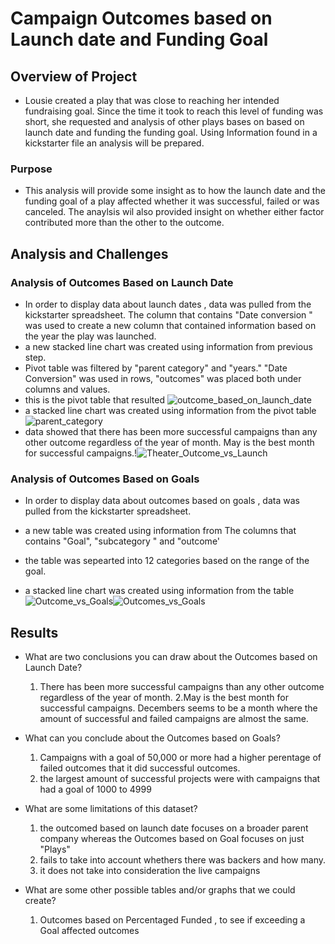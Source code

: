 # Campaign Outcomes based on Launch date and Funding Goal

## Overview of Project
  * Lousie created a play that was close to reaching her intended fundraising goal. Since the  time it took to reach this level of funding was short, she requested and analysis of other plays bases on based on launch date  and funding the funding goal. Using Information found in a kickstarter file an analysis will be prepared.

### Purpose
  * This analysis will provide some insight as to how the launch date  and the funding goal of a play affected whether it was successful, failed or was canceled. The anaylsis wil also provided insight on whether either factor contributed more than the other to the outcome.



## Analysis and Challenges

### Analysis of Outcomes Based on Launch Date
 
  * In order to display data about launch dates , data was pulled from the kickstarter spreadsheet. The column that contains "Date conversion " was used to create a new column that contained information based on the year the play was launched.
  * a new stacked line chart was created using information from previous step.
  * Pivot table was filtered by "parent category" and "years." "Date Conversion" was used in rows, "outcomes" was placed both under columns and values.
  * this is the pivot table that resulted ![outcome_based_on_launch_date](path/to/outcomebasedonlaunchdate.png)
  *  a stacked line chart was created using information from the pivot table ![parent_category](path/to/parent_catefory.png)
   * data showed that there has been more successful campaigns than any other outcome regardless of the year of month. May is the best month for successful campaigns.!![Theater_Outcome_vs_Launch](https://user-images.githubusercontent.com/111592990/188304079-979acf05-5ff6-41cd-b655-a5c2fbfe8fec.png)


### Analysis of Outcomes Based on Goals

 * In order to display data about outcomes based on goals , data was pulled from the kickstarter spreadsheet. 
  * a new table was created using information from The columns that contains "Goal", "subcategory " and "outcome'
 * the table was sepearted into 12 categories based on the range of the goal.

  *  a stacked line chart was created using information from the table ![Outcome_vs_Goals](path/to/Outcomes_vs_Goal.png)![Outcomes_vs_Goals](https://user-images.githubusercontent.com/111592990/188304032-2206fca3-b51b-4e5b-a604-3ff775115da1.png)

   

## Results

- What are two conclusions you can draw about the Outcomes based on Launch Date?
    1. There has been more successful campaigns than any other outcome regardless of the year of month. 
    2.May is the best month for successful campaigns. Decembers seems to be a month where the amount of successful and failed campaigns are almost the same.

- What can you conclude about the Outcomes based on Goals?
    1. Campaigns with a goal of 50,000 or more had a higher perentage of failed outcomes that it did successful outcomes.
    2. the largest amount of successful projects were with campaigns that had a goal of 1000 to 4999

- What are some limitations of this dataset?
    1. the outcomed based on launch date focuses on a broader parent company whereas the Outcomes based on Goal focuses on just "Plays"
    2. fails to take into account whethers there was backers and how many.
    3. it does not take into consideration the live campaigns

- What are some other possible tables and/or graphs that we could create?
    1. Outcomes based on Percentaged Funded , to see if exceeding a Goal affected outcomes
    

